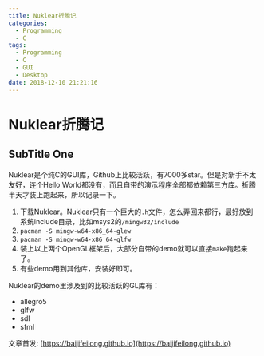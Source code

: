 ```yaml
---
title: Nuklear折腾记
categories:
  - Programming
  - C
tags:
  - Programming
  - C
  - GUI
  - Desktop
date: 2018-12-10 21:21:16
---
```


# Nuklear折腾记

## SubTitle One

Nuklear是个纯C的GUI库，Github上比较活跃，有7000多star。但是对新手不太友好，连个Hello World都没有，而且自带的演示程序全部都依赖第三方库。折腾半天才装上跑起来，所以记录一下。

1. 下载Nuklear。Nuklear只有一个巨大的`.h`文件，怎么弄回来都行，最好放到系统include目录，比如msys2的`/mingw32/include`
2. `pacman -S mingw-w64-x86_64-glew`
3. `pacman -S mingw-w64-x86_64-glfw`
4. 装上以上两个OpenGL框架后，大部分自带的demo就可以直接`make`跑起来了。
5. 有些demo用到其他库，安装好即可。

Nuklear的demo里涉及到的比较活跃的GL库有：

- allegro5
- glfw
- sdl
- sfml

<!--more-->

文章首发: [https://baijifeilong.github.io](https://baijifeilong.github.io)
